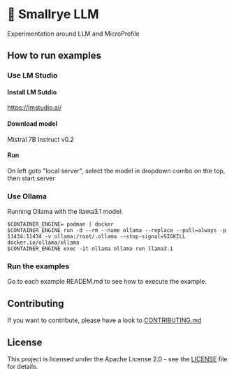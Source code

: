# 🚀 Smallrye LLM

Experimentation around LLM and MicroProfile

## How to run examples

### Use LM Studio

#### Install LM Sutdio

https://lmstudio.ai/

#### Download model 

Mistral 7B Instruct v0.2

#### Run

On left goto "local server", select the model in dropdown combo on the top, then start server

### Use Ollama

Running Ollama with the llama3.1 model:

```shell
$CONTAINER_ENGINE= podman | docker
$CONTAINER_ENGINE run -d --rm --name ollama --replace --pull=always -p 11434:11434 -v ollama:/root/.ollama --stop-signal=SIGKILL docker.io/ollama/ollama
$CONTAINER_ENGINE exec -it ollama ollama run llama3.1
```

### Run the examples

Go to each example READEM.md to see how to execute the example.

## Contributing
If you want to contribute, please have a look to [CONTRIBUTING.md](CONTRIBUTING.md)

## License

This project is licensed under the Apache License 2.0 - see the [LICENSE](LICENSE) file for details.

